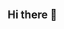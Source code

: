 ## Hi there 👋

<!--
 I am **Nidhi Sharma**. I Am a Java Full Stack Developer with knowledge of core java,Advance java, Sql, Web Technologies.

- 🔭 I’m currently learning many things, I believe that everyday is a learning oppoetunity
- 🌱 I’m looking for opportunities to work on various industry projects
- 👯 I’m looking to kick start my career with a good company
-->
